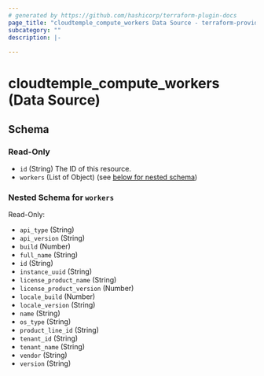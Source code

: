 ```yaml
---
# generated by https://github.com/hashicorp/terraform-plugin-docs
page_title: "cloudtemple_compute_workers Data Source - terraform-provider-cloudtemple"
subcategory: ""
description: |-
  
---
```


# cloudtemple_compute_workers (Data Source)





<!-- schema generated by tfplugindocs -->
## Schema

### Read-Only

- `id` (String) The ID of this resource.
- `workers` (List of Object) (see [below for nested schema](#nestedatt--workers))

<a id="nestedatt--workers"></a>
### Nested Schema for `workers`

Read-Only:

- `api_type` (String)
- `api_version` (String)
- `build` (Number)
- `full_name` (String)
- `id` (String)
- `instance_uuid` (String)
- `license_product_name` (String)
- `license_product_version` (Number)
- `locale_build` (Number)
- `locale_version` (String)
- `name` (String)
- `os_type` (String)
- `product_line_id` (String)
- `tenant_id` (String)
- `tenant_name` (String)
- `vendor` (String)
- `version` (String)


